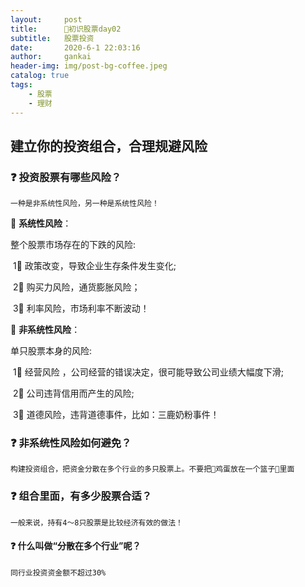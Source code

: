 ```yaml
---
layout:     post
title:      🌟初识股票day02
subtitle:   股票投资
date:       2020-6-1 22:03:16
author:     gankai
header-img: img/post-bg-coffee.jpeg
catalog: true
tags:
    - 股票
    - 理财
---
```

## 建立你的投资组合，合理规避风险



### ❓ 投资股票有哪些风险？

`一种是非系统性风险，另一种是系统性风险！`

📌 **系统性风险**：

整个股票市场存在的下跌的风险:

​		1⃣️ 政策改变，导致企业生存条件发生变化;

​		2⃣️ 购买力风险，通货膨胀风险；

​		3⃣️ 利率风险，市场利率不断波动！

📌 **非系统性风险**：

单只股票本身的风险:

​		1⃣️ 经营风险 ，公司经营的错误决定，很可能导致公司业绩大幅度下滑;

​		2⃣️  公司违背信用而产生的风险;

​		3⃣️ 道德风险，违背道德事件，比如：三鹿奶粉事件！

###  ❓ 非系统性风险如何避免？

`构建投资组合，把资金分散在多个行业的多只股票上。不要把🥚鸡蛋放在一个篮子🧺里面`

### ❓ 组合里面，有多少股票合适？

`一般来说，持有4～8只股票是比较经济有效的做法！`

#### ❓ 什么叫做“分散在多个行业”呢？

`同行业投资资金额不超过30%`





